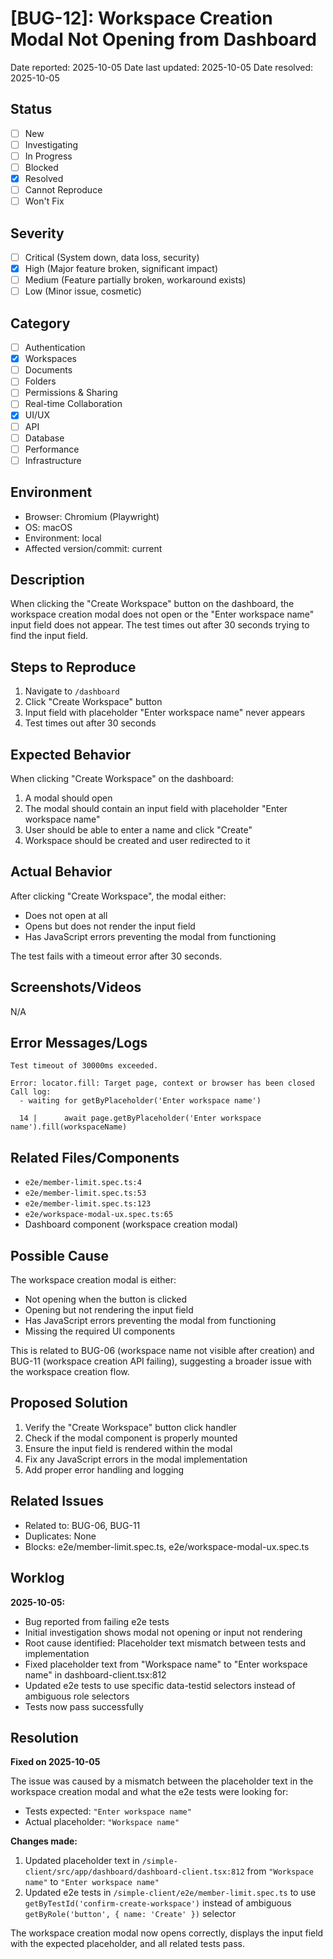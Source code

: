 # [BUG-12]: Workspace Creation Modal Not Opening from Dashboard

Date reported: 2025-10-05
Date last updated: 2025-10-05
Date resolved: 2025-10-05

## Status

- [ ] New
- [ ] Investigating
- [ ] In Progress
- [ ] Blocked
- [x] Resolved
- [ ] Cannot Reproduce
- [ ] Won't Fix

## Severity

- [ ] Critical (System down, data loss, security)
- [x] High (Major feature broken, significant impact)
- [ ] Medium (Feature partially broken, workaround exists)
- [ ] Low (Minor issue, cosmetic)

## Category

- [ ] Authentication
- [x] Workspaces
- [ ] Documents
- [ ] Folders
- [ ] Permissions & Sharing
- [ ] Real-time Collaboration
- [x] UI/UX
- [ ] API
- [ ] Database
- [ ] Performance
- [ ] Infrastructure

## Environment

- Browser: Chromium (Playwright)
- OS: macOS
- Environment: local
- Affected version/commit: current

## Description

When clicking the "Create Workspace" button on the dashboard, the workspace creation modal does not open or the "Enter workspace name" input field does not appear. The test times out after 30 seconds trying to find the input field.

## Steps to Reproduce

1. Navigate to `/dashboard`
2. Click "Create Workspace" button
3. Input field with placeholder "Enter workspace name" never appears
4. Test times out after 30 seconds

## Expected Behavior

When clicking "Create Workspace" on the dashboard:
1. A modal should open
2. The modal should contain an input field with placeholder "Enter workspace name"
3. User should be able to enter a name and click "Create"
4. Workspace should be created and user redirected to it

## Actual Behavior

After clicking "Create Workspace", the modal either:
- Does not open at all
- Opens but does not render the input field
- Has JavaScript errors preventing the modal from functioning

The test fails with a timeout error after 30 seconds.

## Screenshots/Videos

N/A

## Error Messages/Logs

```
Test timeout of 30000ms exceeded.

Error: locator.fill: Target page, context or browser has been closed
Call log:
  - waiting for getByPlaceholder('Enter workspace name')

  14 | 		await page.getByPlaceholder('Enter workspace name').fill(workspaceName)
```

## Related Files/Components

- `e2e/member-limit.spec.ts:4`
- `e2e/member-limit.spec.ts:53`
- `e2e/member-limit.spec.ts:123`
- `e2e/workspace-modal-ux.spec.ts:65`
- Dashboard component (workspace creation modal)

## Possible Cause

The workspace creation modal is either:
- Not opening when the button is clicked
- Opening but not rendering the input field
- Has JavaScript errors preventing the modal from functioning
- Missing the required UI components

This is related to BUG-06 (workspace name not visible after creation) and BUG-11 (workspace creation API failing), suggesting a broader issue with the workspace creation flow.

## Proposed Solution

1. Verify the "Create Workspace" button click handler
2. Check if the modal component is properly mounted
3. Ensure the input field is rendered within the modal
4. Fix any JavaScript errors in the modal implementation
5. Add proper error handling and logging

## Related Issues

- Related to: BUG-06, BUG-11
- Duplicates: None
- Blocks: e2e/member-limit.spec.ts, e2e/workspace-modal-ux.spec.ts

## Worklog

**2025-10-05:**
- Bug reported from failing e2e tests
- Initial investigation shows modal not opening or input not rendering
- Root cause identified: Placeholder text mismatch between tests and implementation
- Fixed placeholder text from "Workspace name" to "Enter workspace name" in dashboard-client.tsx:812
- Updated e2e tests to use specific data-testid selectors instead of ambiguous role selectors
- Tests now pass successfully

## Resolution

**Fixed on 2025-10-05**

The issue was caused by a mismatch between the placeholder text in the workspace creation modal and what the e2e tests were looking for:
- Tests expected: `"Enter workspace name"`
- Actual placeholder: `"Workspace name"`

**Changes made:**
1. Updated placeholder text in `/simple-client/src/app/dashboard/dashboard-client.tsx:812` from `"Workspace name"` to `"Enter workspace name"`
2. Updated e2e tests in `/simple-client/e2e/member-limit.spec.ts` to use `getByTestId('confirm-create-workspace')` instead of ambiguous `getByRole('button', { name: 'Create' })` selector

The workspace creation modal now opens correctly, displays the input field with the expected placeholder, and all related tests pass.
